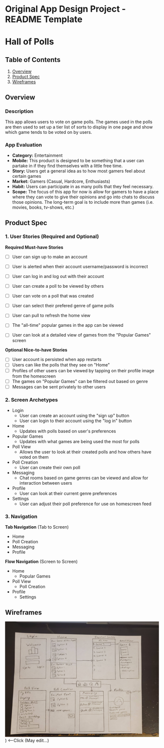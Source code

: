 Original App Design Project - README Template
===

# Hall of Polls 

## Table of Contents
1. [Overview](#Overview)
1. [Product Spec](#Product-Spec)
1. [Wireframes](#Wireframes)

## Overview
### Description
This app allows users to vote on game polls. The games used in the polls are then used to set up a tier list of sorts to display in one page and show which game tends to be voted on by users.

### App Evaluation

- **Category:** Entertainment
- **Mobile:** This product is designed to be something that a user can partake in if they find themselves with a little free time.
- **Story:** Users get a general idea as to how most gamers feel about certain games
- **Market:** Gamers (Casual, Hardcore, Enthusiasts)
- **Habit:** Users can participate in as many polls that they feel necessary.
- **Scope:** The focus of this app for now is allow for gamers to have a place where they can vote to give their opinions and go into chats to discuss those opinions. The long-term goal is to include more than games (i.e. movies, books, tv-shows, etc.)

## Product Spec

### 1. User Stories (Required and Optional)

**Required Must-have Stories**

* [ ] User can sign up to make an account
* [ ] User is alerted when their account username/password is incorrect
* [ ] User can log in and log out with their account
* [ ] User can create a poll to be viewed by others
* [ ] User can vote on a poll that was created
* [ ] User can select their prefered genre of game polls
* [ ] User can pull to refresh the home view
* [ ] The "all-time" popular games in the app can be viewed
* [ ] User can look at a detailed view of games from the "Popular Games" screen


**Optional Nice-to-have Stories**

* [ ] User account is persisted when app restarts
* [ ] Users can like the polls that they see on "Home"
* [ ] Profiles of other users can be viewed by tapping on their profile image from the homescreen
* [ ] The games on "Popular Games" can be filtered out based on genre
* [ ] Messages can be sent privately to other users

### 2. Screen Archetypes

* Login
   * User can create an account using the "sign up" button
   * User can login to their account using the "log in" button
* Home
   * Updates with polls based on user's preferences
* Popular Games
    * Updates with what games are being used the most for polls
* Poll View
   * Allows the user to look at their created polls and how others have voted on them
* Poll Creation
    * User can create their own poll
* Messaging
    * Chat rooms based on game genres can be viewed and allow for interaction between users
* Profile
    * User can look at their current genre preferences
* Settings
    * User can adjust their poll preference for use on homescreen feed

### 3. Navigation

**Tab Navigation** (Tab to Screen)

* Home
* Poll Creation
* Messaging
* Profile

**Flow Navigation** (Screen to Screen)

* Home
    * Popular Games
* Poll View
   * Poll Creation  
* Profile
   * Settings

## Wireframes

<img src=https://github.com/FDadzie/Polling/blob/master/Hall%20of%20Polls%20Images/Hall%20of%20Polls%20(Wireframe).jpg width="600" title="Hall of Polls Wireframe">)  <--Click
(May edit...)
